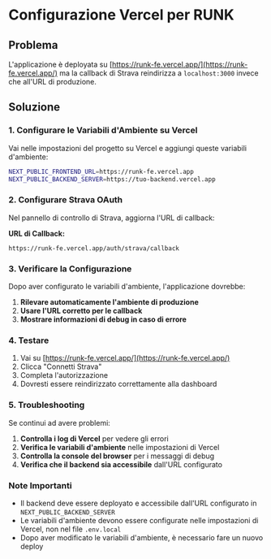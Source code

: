 # Configurazione Vercel per RUNK

## Problema
L'applicazione è deployata su [https://runk-fe.vercel.app/](https://runk-fe.vercel.app/) ma la callback di Strava reindirizza a `localhost:3000` invece che all'URL di produzione.

## Soluzione

### 1. Configurare le Variabili d'Ambiente su Vercel

Vai nelle impostazioni del progetto su Vercel e aggiungi queste variabili d'ambiente:

```bash
NEXT_PUBLIC_FRONTEND_URL=https://runk-fe.vercel.app
NEXT_PUBLIC_BACKEND_SERVER=https://tuo-backend.vercel.app
```

### 2. Configurare Strava OAuth

Nel pannello di controllo di Strava, aggiorna l'URL di callback:

**URL di Callback:**
```
https://runk-fe.vercel.app/auth/strava/callback
```

### 3. Verificare la Configurazione

Dopo aver configurato le variabili d'ambiente, l'applicazione dovrebbe:

1. **Rilevare automaticamente l'ambiente di produzione**
2. **Usare l'URL corretto per le callback**
3. **Mostrare informazioni di debug in caso di errore**

### 4. Testare

1. Vai su [https://runk-fe.vercel.app/](https://runk-fe.vercel.app/)
2. Clicca "Connetti Strava"
3. Completa l'autorizzazione
4. Dovresti essere reindirizzato correttamente alla dashboard

### 5. Troubleshooting

Se continui ad avere problemi:

1. **Controlla i log di Vercel** per vedere gli errori
2. **Verifica le variabili d'ambiente** nelle impostazioni di Vercel
3. **Controlla la console del browser** per i messaggi di debug
4. **Verifica che il backend sia accessibile** dall'URL configurato

### Note Importanti

- Il backend deve essere deployato e accessibile dall'URL configurato in `NEXT_PUBLIC_BACKEND_SERVER`
- Le variabili d'ambiente devono essere configurate nelle impostazioni di Vercel, non nel file `.env.local`
- Dopo aver modificato le variabili d'ambiente, è necessario fare un nuovo deploy 